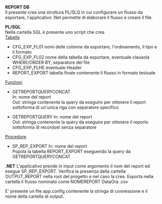 **REPORT DB**  
Il presente crea una struttura PL/SLQ in cui configurare un flusso da esportare, l'applicativo .Net permette di elaborare il flusso e creare il file.

**PL/SQL**  
Nella cartella SQL è presente uno script che crea  
<ins>Tabelle</ins>  
* CFG_EXP_FL01 nomi delle colonne da esportare, l'ordinamento, il tipo e il formato
* CFG_EXP_FL02 nome della tabella da esportare, eventuale clausola WHERE/ORDER BY, separatore del file
* CFG_EXP_FLHE eventuale Header
* REPORT_EXPORT tabella finale contenente il flusso in formato testuale

<ins>Funzioni</ins>  
* GETREPORTQUERYCONCAT  
In: nome del report  
Out: stringa contenente la query da eseguire per ottenere il report sottoforma di un'unica riga con separatore specifico

* GETREPORTQUERY
In: nome del report  
Out: stringa contenente la query da eseguire per ottenere il reporto sottoforma di recordset senza separatore

<ins>Procedure</ins>   
* SP_REP_EXPORT 
In: nome del report  
Popola la tabella REPORT_EXPORT eseguendo la query da GETREPORTQUERYCONCAT

**.NET**
L'applicativo prende in input come argomento il nom del report ed esegue SP_REP_EXPORT.
Verifica la presenza della cartella OUTPUT_REPORT nella root del progetto e nel caso la crea.
Esporta nella cartella il flusso nominato come NOMEREPORT DataOra .csv

E' presente un file app.config contenente la stringa di connessione e il nome della cartella di output.



